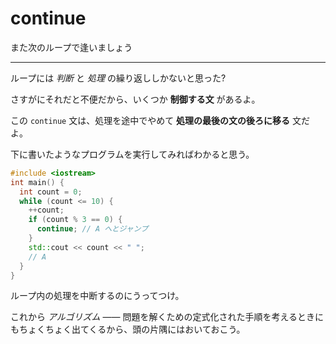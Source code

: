 # continue

また次のループで逢いましょう

---

ループには *判断* と *処理* の繰り返ししかないと思った?

さすがにそれだと不便だから、いくつか **制御する文** があるよ。


この `continue` 文は、処理を途中でやめて **処理の最後の文の後ろに移る** 文だよ。

下に書いたようなプログラムを実行してみればわかると思う。

```cpp
#include <iostream>
int main() {
  int count = 0;
  while (count <= 10) { 
    ++count;
    if (count % 3 == 0) {
      continue; // A へとジャンプ
    }
    std::cout << count << " ";
    // A
  }
}
```

ループ内の処理を中断するのにうってつけ。

これから *アルゴリズム* ―― 問題を解くための定式化された手順を考えるときにもちょくちょく出てくるから、頭の片隅にはおいておこう。
